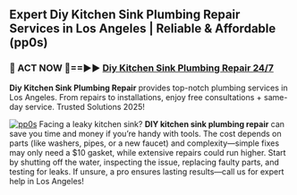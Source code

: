 ## Expert Diy Kitchen Sink Plumbing Repair Services in Los Angeles | Reliable & Affordable (pp0s)  

<h3>🚿 ACT NOW 🌟==►► <a href="https://tinyurl.com/2ne6vx2x" rel="nofollow">Diy Kitchen Sink Plumbing Repair 24/7</a></h3>

**Diy Kitchen Sink Plumbing Repair** provides top-notch plumbing services in Los Angeles. From repairs to installations, enjoy free consultations + same-day service. Trusted Solutions 2025!

[![pp0s](https://i.imgur.com/4PFF4AK.jpeg)](https://tinyurl.com/2ne6vx2x)
Facing a leaky kitchen sink? **DIY kitchen sink plumbing repair** can save you time and money if you’re handy with tools. The cost depends on parts (like washers, pipes, or a new faucet) and complexity—simple fixes may only need a $10 gasket, while extensive repairs could run higher. Start by shutting off the water, inspecting the issue, replacing faulty parts, and testing for leaks. If unsure, a pro ensures lasting results—call us for expert help in Los Angeles!